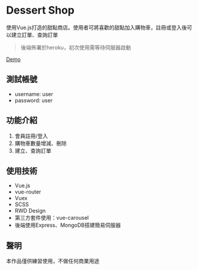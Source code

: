 # Dessert Shop
使用Vue.js打造的甜點商店。使用者可將喜歡的甜點加入購物車，註冊或登入後可以建立訂單、查詢訂單
> 後端佈署於heroku，初次使用需等待伺服器啟動

[Demo](https://wutiramisu.github.io/dessert-shop/)

## 測試帳號
* username: user
* password: user

## 功能介紹
1. 會員註冊/登入
2. 購物車數量增減、刪除
3. 建立、查詢訂單

## 使用技術
* Vue.js
* vue-router
* Vuex
* SCSS
* RWD Design
* 第三方套件使用：vue-carousel
* 後端使用Express、MongoDB搭建簡易伺服器

## 聲明
本作品僅供練習使用，不做任何商業用途